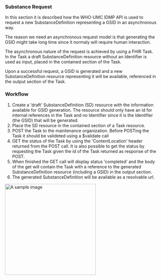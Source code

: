 ### Substance Request
    
In this section it is described how the WHO-UMC IDMP API is used to request a new SubstanceDefinition representing a GSID in an asynchronous way. 

The reason we need an asynchronous request model is that generating the GSID might take long time since it normaly will require human interaction.

The asynchronous nature of the request is achieved by using a FHIR Task. In the Task a draft SubstanceDefinition resource without an Identifier is used as input, placed in the contained section of the Task.

Upon a successful request, a GSID is generated and a new SubstanceDefinition resource representing it will be available, referenced in the output section of the Task.    

### Workflow

1. Create a 'draft' SubstanceDefinition (SD) resource with the information available for GSID generation. The resource should only have an id for internal references in the Task and no Identifier since it is the Identifier (the GSID) that will be generated.
2. Place the SD resource in the contained section of a Task resource.
3. POST the Task to the maintenance organization. Before POSTing the Task it should be valideted using a $validate call
4. GET the status of the Task by using the 'ContentLocation' header returned from the POST call. It is also possible to get the status by requesting the Task given the id of the Task returned as response of the POST.
5. When finished the GET call will display status 'completed' and the body of the get will contain the Task with a reference to the generated SubstanceDefinition resource (including a GSID) in the output section.
6. The generated SubstanceDefinition will be available as a resolvable url.

<img height="300" src="SubstanceRequestWF.png" alt="A sample image"/>
